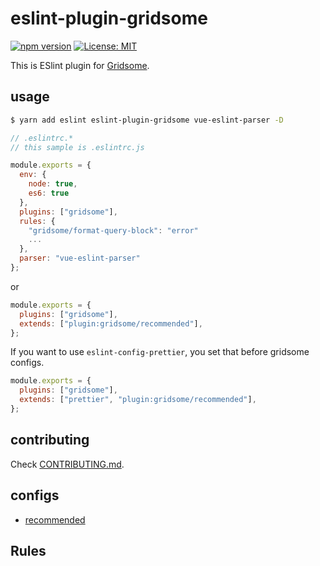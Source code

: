 # eslint-plugin-gridsome

[![npm version](https://badge.fury.io/js/eslint-plugin-gridsome.svg)](https://badge.fury.io/js/eslint-plugin-gridsome)
[![License: MIT](https://img.shields.io/badge/License-MIT-green.svg)](https://opensource.org/licenses/MIT)

This is ESlint plugin for [Gridsome](https://gridsome.org/).

## usage
```bash
$ yarn add eslint eslint-plugin-gridsome vue-eslint-parser -D
```

```javascript
// .eslintrc.*
// this sample is .eslintrc.js

module.exports = {
  env: {
    node: true,
    es6: true
  },
  plugins: ["gridsome"],
  rules: {
    "gridsome/format-query-block": "error"
    ...
  },
  parser: "vue-eslint-parser"
};
```

or

```javascript
module.exports = {
  plugins: ["gridsome"],
  extends: ["plugin:gridsome/recommended"],
};
```

If you want to use `eslint-config-prettier`, you set that before gridsome configs.
```javascript
module.exports = {
  plugins: ["gridsome"],
  extends: ["prettier", "plugin:gridsome/recommended"],
};
```

## contributing

Check [CONTRIBUTING.md](https://github.com/gridsome/eslint-plugin-gridsome/blob/master/CONTRIBUTING.md).

## configs
- [recommended](https://github.com/gridsome/eslint-plugin-gridsome/blob/master/lib/configs/recommended.js)

## Rules
